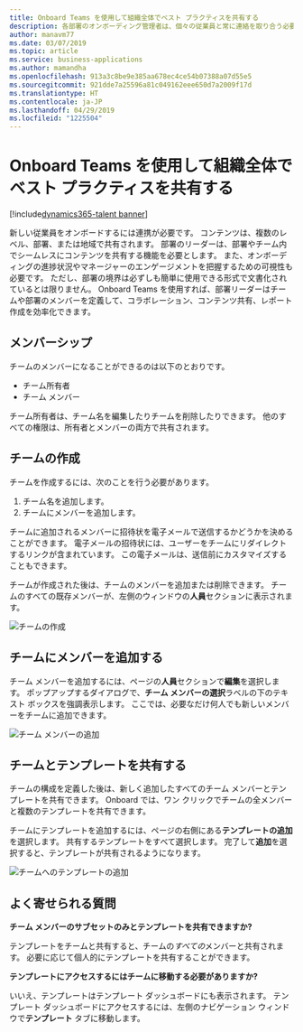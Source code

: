 ```yaml
---
title: Onboard Teams を使用して組織全体でベスト プラクティスを共有する
description: 各部署のオンボーディング管理者は、個々の従業員と常に連絡を取り合う必要があります。
author: manavm77
ms.date: 03/07/2019
ms.topic: article
ms.service: business-applications
ms.author: mamandha
ms.openlocfilehash: 913a3c8be9e385aa678ec4ce54b07388a07d55e5
ms.sourcegitcommit: 921dde7a25596a81c049162eee650d7a2009f17d
ms.translationtype: HT
ms.contentlocale: ja-JP
ms.lasthandoff: 04/29/2019
ms.locfileid: "1225504"
---
```

#  <a name="share-best-practices-across-your-organization-using-onboard-teams"></a>Onboard Teams を使用して組織全体でベスト プラクティスを共有する




[!include[dynamics365-talent banner](../../includes/dynamics365-talent.md)]

新しい従業員をオンボードするには連携が必要です。 コンテンツは、複数のレベル、部署、または地域で共有されます。 部署のリーダーは、部署やチーム内でシームレスにコンテンツを共有する機能を必要とします。 また、オンボーディングの進捗状況やマネージャーのエンゲージメントを把握するための可視性も必要です。 ただし、部署の境界は必ずしも簡単に使用できる形式で文書化されているとは限りません。 Onboard Teams を使用すれば、部署リーダーはチームや部署のメンバーを定義して、コラボレーション、コンテンツ共有、レポート作成を効率化できます。

## <a name="memberships"></a>メンバーシップ
チームのメンバーになることができるのは以下のとおりです。

* チーム所有者
* チーム メンバー

チーム所有者は、チーム名を編集したりチームを削除したりできます。 他のすべての権限は、所有者とメンバーの両方で共有されます。

## <a name="creating-a-team"></a>チームの作成

チームを作成するには、次のことを行う必要があります。

1. チーム名を追加します。
2. チームにメンバーを追加します。

チームに追加されるメンバーに招待状を電子メールで送信するかどうかを決めることができます。 電子メールの招待状には、ユーザーをチームにリダイレクトするリンクが含まれています。 この電子メールは、送信前にカスタマイズすることもできます。

チームが作成された後は、チームのメンバーを追加または削除できます。 チームのすべての既存メンバーが、左側のウィンドウの**人員**セクションに表示されます。

![チームの作成](../media/team_creation.png "チームの作成")

## <a name="adding-a-member-to-a-team"></a>チームにメンバーを追加する

チーム メンバーを追加するには、ページの**人員**セクションで**編集**を選択します。 ポップアップするダイアログで、**チーム メンバーの選択**ラベルの下のテキスト ボックスを強調表示します。 ここでは、必要なだけ何人でも新しいメンバーをチームに追加できます。

![チーム メンバーの追加](../media/add_members.png "チーム メンバーの追加")

## <a name="sharing-a-template-with-a-team"></a>チームとテンプレートを共有する

チームの構成を定義した後は、新しく追加したすべてのチーム メンバーとテンプレートを共有できます。 Onboard では、ワン クリックでチームの全メンバーと複数のテンプレートを共有できます。

チームにテンプレートを追加するには、ページの右側にある**テンプレートの追加**を選択します。 共有するテンプレートをすべて選択します。 完了して**追加**を選択すると、テンプレートが共有されるようになります。

![チームへのテンプレートの追加](../media/add_templates.png "チームへのテンプレートの追加")

## <a name="frequently-asked-questions"></a>よく寄せられる質問 

**チーム メンバーのサブセットのみとテンプレートを共有できますか?**

テンプレートをチームと共有すると、チームの*すべての*メンバーと共有されます。 必要に応じて個人的にテンプレートを共有することができます。

**テンプレートにアクセスするにはチームに移動する必要がありますか?**

いいえ、テンプレートはテンプレート ダッシュボードにも表示されます。 テンプレート ダッシュボードにアクセスするには、左側のナビゲーション ウィンドウで**テンプレート** タブに移動します。
